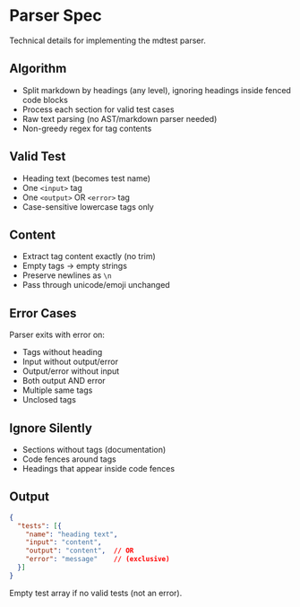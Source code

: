 # Parser Spec

Technical details for implementing the mdtest parser.

## Algorithm

- Split markdown by headings (any level), ignoring headings inside fenced code blocks
- Process each section for valid test cases
- Raw text parsing (no AST/markdown parser needed)
- Non-greedy regex for tag contents

## Valid Test

- Heading text (becomes test name)
- One `<input>` tag
- One `<output>` OR `<error>` tag
- Case-sensitive lowercase tags only

## Content

- Extract tag content exactly (no trim)
- Empty tags → empty strings
- Preserve newlines as `\n`
- Pass through unicode/emoji unchanged

## Error Cases

Parser exits with error on:
- Tags without heading
- Input without output/error
- Output/error without input
- Both output AND error
- Multiple same tags
- Unclosed tags

## Ignore Silently

- Sections without tags (documentation)
- Code fences around tags
- Headings that appear inside code fences

## Output

```json
{
  "tests": [{
    "name": "heading text",
    "input": "content",
    "output": "content",  // OR
    "error": "message"    // (exclusive)
  }]
}
```

Empty test array if no valid tests (not an error).
